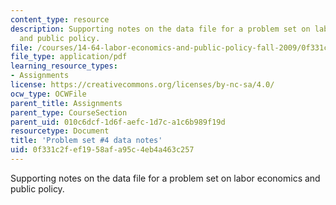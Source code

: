 ```yaml
---
content_type: resource
description: Supporting notes on the data file for a problem set on labor economics
  and public policy.
file: /courses/14-64-labor-economics-and-public-policy-fall-2009/0f331c2fef1958afa95c4eb4a463c257_MIT14_64F09_ps4_dat.pdf
file_type: application/pdf
learning_resource_types:
- Assignments
license: https://creativecommons.org/licenses/by-nc-sa/4.0/
ocw_type: OCWFile
parent_title: Assignments
parent_type: CourseSection
parent_uid: 010c6dcf-1d6f-aefc-1d7c-a1c6b989f19d
resourcetype: Document
title: 'Problem set #4 data notes'
uid: 0f331c2f-ef19-58af-a95c-4eb4a463c257
---
```

Supporting notes on the data file for a problem set on labor economics and public policy.